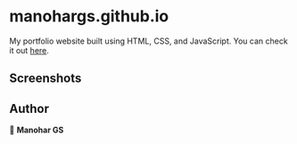 # manohargs.github.io

My portfolio website built using HTML, CSS, and JavaScript. You can check it out [here](https://manohargs.github.io).



## Screenshots

<p float="center">
    
</p>



## Author

👤 **Manohar GS**

